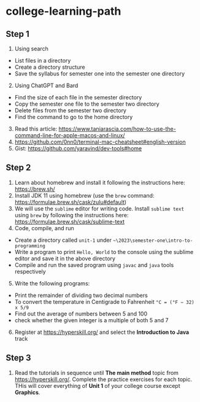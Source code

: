 # college-learning-path

## Step 1

1. Using search
  - List files in a directory
  - Create a directory structure
  - Save the syllabus for semester one into the semester one directory
2. Using ChatGPT and Bard
  - Find the size of each file in the semester directory
  - Copy the semester one file to the semester two directory
  - Delete files from the semester two directory
  - Find the command to go to the home directory
3. Read this article: https://www.taniarascia.com/how-to-use-the-command-line-for-apple-macos-and-linux/
4. https://github.com/0nn0/terminal-mac-cheatsheet#english-version
5. Gist: https://github.com/yaravind/dev-tools#home

## Step 2

1. Learn about homebrew and install it following the instructions here: https://brew.sh/
2. Install JDK 11 using homebrew (use the `brew` command: https://formulae.brew.sh/cask/zulu#default)
3. We will use the `sublime` editor for writing code. Install `sublime text` using `brew` by following the instructions here: https://formulae.brew.sh/cask/sublime-text
4. Code, compile, and run
  - Create a directory called `unit-1` under `~\2023\semester-one\intro-to-programming`
  - Write a program to print `Hello, World` to the console using the sublime editor and save it in the above directory
  - Compile and run the saved program using `javac` and `java` tools respectively
5. Write the following programs:
  - Print the remainder of dividing two decimal numbers
  - To convert the temperature in Centigrade to Fahrenheit `°C = (°F − 32) x 5/9`
  - Find out the average of numbers between 5 and 100
  - check whether the given integer is a multiple of both 5 and 7
6. Register at https://hyperskill.org/ and select the **Introduction to Java** track

## Step 3

1. Read the tutorials in sequence until **The main method** topic from https://hyperskill.org/. Complete the practice exercises for each topic. THis will cover everything of **Unit 1** of your college course except **Graphics**.

